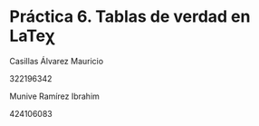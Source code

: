 # Práctica 6. Tablas de verdad en LaTeχ

Casillas Álvarez Mauricio

322196342

Munive Ramírez Ibrahim

424106083